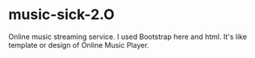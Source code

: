 # music-sick-2.O
Online music streaming service.
I used Bootstrap here and html.
It's like template or design of Online Music Player.
